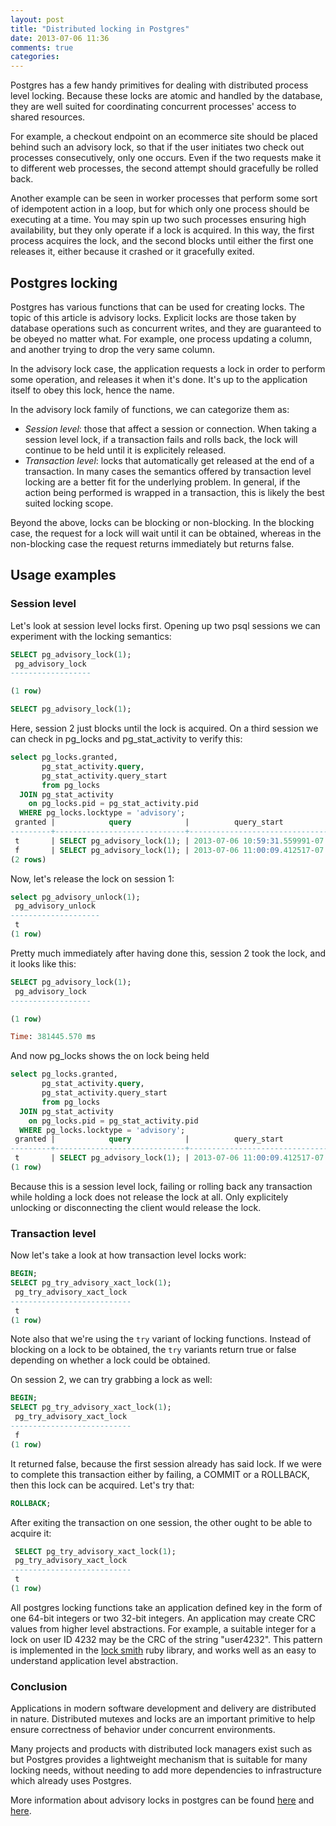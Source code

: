```yaml
---
layout: post
title: "Distributed locking in Postgres"
date: 2013-07-06 11:36
comments: true
categories: 
---
```


Postgres has a few handy primitives for dealing with distributed process level
locking. Because these locks are atomic and handled by the database, they are
well suited for coordinating concurrent processes' access to shared resources.

For example, a checkout endpoint on an ecommerce site should be placed behind
such an advisory lock, so that if the user initiates two check out processes
consecutively, only one occurs. Even if the two requests make it to different
web processes, the second attempt should gracefully be rolled back.

Another example can be seen in worker processes that perform some sort of
idempotent action in a loop, but for which only one process should be executing
at a time. You may spin up two such processes ensuring high availability, but
they only operate if a lock is acquired. In this way, the first process
acquires the lock, and the second blocks until either the first one releases
it, either because it crashed or it gracefully exited.

## Postgres locking

Postgres has various functions that can be used for creating locks. The topic
of this article is advisory locks. Explicit locks are those taken by database
operations such as concurrent writes, and they are guaranteed to be obeyed no
matter what. For example, one process updating a column, and another trying to
drop the very same column.

In the advisory lock case, the application requests a lock in order to perform
some operation, and releases it when it's done. It's up to the application
itself to obey this lock, hence the name.

In the advisory lock family of functions, we can categorize them as:

* _Session level_: those that affect a session or connection. When taking a
  session level lock, if a transaction fails and rolls back, the lock will
  continue to be held until it is explicitely released.
* _Transaction level_: locks that automatically get released at the end of a
  transaction. In many cases the semantics offered by transaction level locking
  are a better fit for the underlying problem. In general, if the action being
  performed is wrapped in a transaction, this is likely the best suited locking
  scope.

Beyond the above, locks can be blocking or non-blocking. In the blocking case,
the request for a lock will wait until it can be obtained, whereas in the non-blocking
case the request returns immediately but returns false.

## Usage examples

### Session level

Let's look at session level locks first. Opening up two psql sessions we can
experiment with the locking semantics:

```sql psql session 1
SELECT pg_advisory_lock(1);
 pg_advisory_lock
------------------

(1 row)
```

```sql psql session 2
SELECT pg_advisory_lock(1);

```
Here, session 2 just blocks until the lock is acquired. On a third session we
can check in pg_locks and pg_stat_activity to verify this:

```sql psql session 3
select pg_locks.granted,
       pg_stat_activity.query,
       pg_stat_activity.query_start
       from pg_locks
  JOIN pg_stat_activity
    on pg_locks.pid = pg_stat_activity.pid
  WHERE pg_locks.locktype = 'advisory';
 granted |            query            |          query_start
---------+-----------------------------+-------------------------------
 t       | SELECT pg_advisory_lock(1); | 2013-07-06 10:59:31.559991-07
 f       | SELECT pg_advisory_lock(1); | 2013-07-06 11:00:09.412517-07
(2 rows)
```

Now, let's release the lock on session 1:

```sql psql session 1
select pg_advisory_unlock(1);
 pg_advisory_unlock
--------------------
 t
(1 row)
```

Pretty much immediately after having done this, session 2 took the lock, and it
looks like this:

```sql psql session 2
SELECT pg_advisory_lock(1);
 pg_advisory_lock
------------------

(1 row)

Time: 381445.570 ms
```

And now pg_locks shows the on lock being held

```sql psql session 3
select pg_locks.granted,
       pg_stat_activity.query,
       pg_stat_activity.query_start
       from pg_locks
  JOIN pg_stat_activity
    on pg_locks.pid = pg_stat_activity.pid
  WHERE pg_locks.locktype = 'advisory';
 granted |            query            |          query_start
---------+-----------------------------+-------------------------------
 t       | SELECT pg_advisory_lock(1); | 2013-07-06 11:00:09.412517-07
(1 row)
```

Because this is a session level lock, failing or rolling back any transaction
while holding a lock does not release the lock at all. Only explicitely unlocking
or disconnecting the client would release the lock.

### Transaction level

Now let's take a look at how transaction level locks work:

```sql psql session 1
BEGIN;
SELECT pg_try_advisory_xact_lock(1);
 pg_try_advisory_xact_lock
---------------------------
 t
(1 row)
```

Note also that we're using the `try` variant of locking functions. Instead of
blocking on a lock to be obtained, the `try` variants return true or false
depending on whether a lock could be obtained.

On session 2, we can try grabbing a lock as well:

```sql psql session 2
BEGIN;
SELECT pg_try_advisory_xact_lock(1);
 pg_try_advisory_xact_lock
---------------------------
 f
(1 row)
```

It returned false, because the first session already has said lock. If we were
to complete this transaction either by failing, a COMMIT or a ROLLBACK, then
this lock can be acquired. Let's try that:

```sql psql session 1
ROLLBACK;
```

After exiting the transaction on one session, the other ought to be able to
acquire it:

```sql psql session 2
 SELECT pg_try_advisory_xact_lock(1);
 pg_try_advisory_xact_lock
---------------------------
 t
(1 row)
```

All postgres locking functions take an application defined key in the form of
one 64-bit integers or two 32-bit integers. An application may create CRC
values from higher level abstractions. For example, a suitable integer for a
lock on user ID 4232 may be the CRC of the string "user4232". This pattern is
implemented in the [lock
smith](https://github.com/ryandotsmith/lock-smith/blob/master/lib/locksmith/pg.rb#L22-L30)
ruby library, and works well as an easy to understand application level
abstraction.

### Conclusion

Applications in modern software development and delivery are distributed in
nature. Distributed mutexes and locks are an important primitive to help
ensure correctness of behavior under concurrent environments.

Many projects and products with distributed lock managers exist such as but
Postgres provides a lightweight mechanism that is suitable for many locking
needs, without needing to add more dependencies to infrastructure which already
uses Postgres.

More information about advisory locks in postgres can be found [here](http://www.postgresql.org/docs/9.1/static/functions-admin.html#FUNCTIONS-ADVISORY-LOCKS) and [here](http://www.postgresql.org/docs/9.1/static/explicit-locking.html#ADVISORY-LOCKS).

